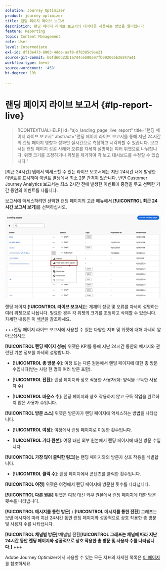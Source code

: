 ```yaml
---
solution: Journey Optimizer
product: journey optimizer
title: 랜딩 페이지 라이브 보고서
description: 랜딩 페이지 라이브 보고서의 데이터를 사용하는 방법을 알아봅니다
feature: Reporting
topic: Content Management
role: User
level: Intermediate
exl-id: df13e473-8003-4dde-aaf8-df8385c9ee21
source-git-commit: b6fd60b23b1a744ceb80a97fb092065b36847a41
workflow-type: tm+mt
source-wordcount: '458'
ht-degree: 13%

---
```


# 랜딩 페이지 라이브 보고서 {#lp-report-live}

>[!CONTEXTUALHELP]
>id="ajo_landing_page_live_report"
>title="랜딩 페이지 라이브 보고서"
>abstract="랜딩 페이지 라이브 보고서를 통해 지난 24시간의 랜딩 페이지 영향과 성과만 실시간으로 측정하고 시각화할 수 있습니다. 보고서는 랜딩 페이지 성공 사례와 오류를 자세히 설명하는 여러 위젯으로 나눠집니다. 위젯 크기를 조정하거나 위젯을 제거하여 각 보고 대시보드를 수정할 수 있습니다."

[최근 24시간] 탭에서 액세스할 수 있는 라이브 보고서에는 지난 24시간 내에 발생한 이벤트를 표시하며 이벤트 발생에서 최소 2분 간격이 있습니다. 반면 Customer Journey Analytics 보고서는 최소 2시간 전에 발생한 이벤트에 중점을 두고 선택한 기간 동안의 이벤트를 다룹니다.

보고서에 액세스하려면 선택한 랜딩 페이지의 고급 메뉴에서 **[!UICONTROL 최근 24시간 보고서 보기]**&#x200B;를 선택하십시오.

![](assets/landing_page_report.png)

랜딩 페이지 **[!UICONTROL 라이브 보고서]**&#x200B;는 게재의 성공 및 오류를 자세히 설명하는 여러 위젯으로 나뉩니다. 필요한 경우 각 위젯의 크기를 조정하고 삭제할 수 있습니다. 자세한 내용은 이 [섹션](live-report.md)을 참조하세요.

+++랜딩 페이지 라이브 보고서에 사용할 수 있는 다양한 지표 및 위젯에 대해 자세히 알아보십시오.

**[!UICONTROL 랜딩 페이지 성능]** 위젯은 KPI를 통해 지난 24시간 동안의 메시지와 관련된 기본 정보를 자세히 설명합니다.

* **[!UICONTROL 총 방문 수]**: 여정 또는 다른 원본에서 랜딩 페이지에 대한 총 방문 수입니다(받는 사람 한 명의 여러 방문 포함).

* **[!UICONTROL 전환]**: 랜딩 페이지와 상호 작용한 사용자(예: 양식을 구독한 사용자 수)

* **[!UICONTROL 바운스 수]**: 랜딩 페이지와 상호 작용하지 않고 구독 작업을 완료하지 않은 사용자 수입니다.

**[!UICONTROL 방문 소스]** 위젯은 방문자가 랜딩 페이지에 액세스하는 방법을 나타냅니다.

* **[!UICONTROL 여정]**: 여정에서 랜딩 페이지로 이동한 횟수입니다.

* **[!UICONTROL 기타 원본]**: 여정 대신 외부 원본에서 랜딩 페이지에 대한 방문 수입니다.

**[!UICONTROL 가장 많이 클릭한 링크]**&#x200B;는 랜딩 페이지와의 방문자 상호 작용을 식별합니다.

* **[!UICONTROL 클릭 수]**: 랜딩 페이지에서 콘텐츠를 클릭한 횟수입니다.

**[!UICONTROL 여정]** 위젯은 여정에서 랜딩 페이지에 방문한 횟수를 나타냅니다.

**[!UICONTROL 다른 원본]** 위젯은 여정 대신 외부 원본에서 랜딩 페이지에 대한 방문 횟수를 나타냅니다.

**[!UICONTROL 메시지를 통한 방문]** / **[!UICONTROL 메시지를 통한 전환]** 그래프는 보낸 메시지에 따라 지난 24시간 동안 랜딩 페이지와 성공적으로 상호 작용한 총 방문 및 사용자 수를 나타냅니다.

**[!UICONTROL 채널별 방문]**/채널별 전환&#x200B;**[!UICONTROL 그래프는 채널에 따라 지난 24시간 동안 랜딩 페이지와 성공적으로 상호 작용한 총 방문 및 사용자 수를 나타냅니다.]**
+++

Adobe Journey Optimizer에서 사용할 수 있는 모든 지표의 자세한 목록은 [이 페이지](live-report.md#list-of-components-live)를 참조하세요.

